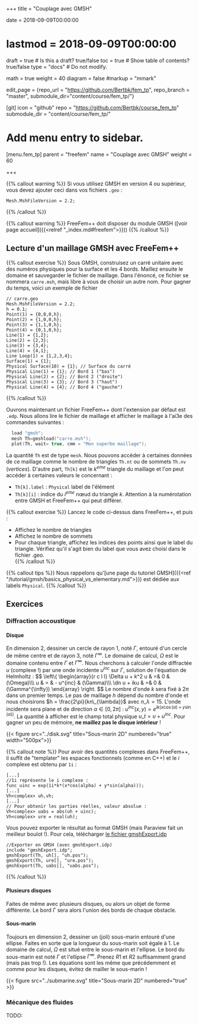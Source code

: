 +++
title = "Couplage avec GMSH"

date = 2018-09-09T00:00:00
# lastmod = 2018-09-09T00:00:00

draft = true  # Is this a draft? true/false
toc = true  # Show table of contents? true/false
type = "docs"  # Do not modify.

math = true
weight = 40
diagram = false
#markup = "mmark"


edit_page = {repo_url = "https://github.com/Bertbk/fem_tp", repo_branch = "master", submodule_dir="content/course/fem_tp/"}

[git]
  icon = "github"
  repo = "https://github.com/Bertbk/course_fem_tp"
  submodule_dir = "content/course/fem_tp/"

# Add menu entry to sidebar.
[menu.fem_tp]
  parent = "freefem"
  name = "Couplage avec GMSH"
  weight = 60

+++

$\newcommand{\xx}{\mathbf{x}}$
$\newcommand{\Pb}{\mathbb{P}}$
$\newcommand{\dn}{\partial\_{\mathbf{n}}}$

{{% callout warning %}}
Si vous utilisez GMSH en version 4 ou supérieur, vous devez ajouter ceci dans vos fichiers `.geo` :
```
Mesh.MshFileVersion = 2.2;
```
{{% /callout %}}

{{% callout warning %}}
FreeFem++ doit disposer du module GMSH ([voir page accueil]({{<relref "_index.md#freefem">}}))
{{% /callout %}}
## Lecture d'un maillage GMSH avec FreeFem++

{{% callout exercise %}}
Sous GMSH, construisez un carré unitaire avec des numéros physiques pour la surface et les 4 bords. Maillez ensuite le domaine et sauvegarder le fichier de maillage. Dans l'énoncé, ce fichier se nommera `carre.msh`, mais libre à vous de choisir un autre nom. Pour gagner du temps, voici un exemple de fichier
```
// carre.geo
Mesh.MshFileVersion = 2.2;
h = 0.1;
Point(1) = {0,0,0,h};
Point(2) = {1,0,0,h};
Point(3) = {1,1,0,h};
Point(4) = {0,1,0,h};
Line(1) = {1,2};
Line(2) = {2,3};
Line(3) = {3,4};
Line(4) = {4,1};
Line Loop(1) = {1,2,3,4};
Surface(1) = {1};
Physical Surface(10) = {1}; // Surface du carré
Physical Line(1) = {1}; // Bord 1 ("bas")
Physical Line(2) = {2}; // Bord 2 ("droite")
Physical Line(3) = {3}; // Bord 3 ("haut")
Physical Line(4) = {4}; // Bord 4 ("gauche")
```
{{% /callout %}}

Ouvrons maintenant un fichier FreeFem++ dont l'extension par défaut est `.edp`. Nous allons lire le fichier de maillage et afficher le maillage à l'ai3e des commandes suivantes :

```cpp
  load "gmsh";
  mesh Th=gmshload("carre.msh");
  plot(Th, wait= true, cmm = "Mon superbe maillage");
```

La quantité `Th` est de type `mesh`. Nous pouvons accéder à certaines données de ce maillage comme le nombre de triangles `Th.nt` ou de sommets `Th.nv` (*vertices*). D'autre part, `Th[k]` est le $k^{eme}$ triangle du maillage et l'on peut accéder à certaines valeurs le concernant :

  - `Th[k].label` : `Physical` label de l'élément
  - `Th[k][i]` : indice du $i^{eme}$ nœud du triangle $k$. Attention à la numérotation entre GMSH et FreeFem++ qui peut différer.
  

{{% callout exercise %}}
Lancez le code ci-dessus dans FreeFem++, et puis :

- Affichez le nombre de triangles
- Affichez le nombre de sommets    
- Pour chaque triangle, affichez les indices des points ainsi que le label du triangle. Vérifiez qu'il s'agit bien du label que vous avez choisi dans le fichier .geo.    
{{% /callout %}}

{{% callout tips %}}
Nous rappelons qu'[une page du tutoriel GMSH]({{<ref "/tutorial/gmsh/basics_physical_vs_elementary.md">}}) est dédiée aux labels `Physical`.
{{% /callout %}}

## Exercices

### Diffraction accoustique

#### Disque

En dimension 2, dessiner un cercle de rayon 1, noté $\Gamma$, entouré d'un cercle de même centre et de rayon 3, noté $\Gamma^{\infty}$. Le domaine de calcul, $\Omega$ est le domaine contenu entre $\Gamma$ et $\Gamma^{\infty}$. Nous cherchons à calculer l'onde diffractée $u$ (complexe !) par une onde incidente $u^{inc}$ sur $\Gamma$, solution de l'équation de Helmholtz :
$$
\left\\{
  \begin{array}{r c l l}
    \Delta u + k^2 u & =& 0 & (\Omega)\\\\\\
    u & = & - u^{inc} & (\Gamma)\\\\\\
    \dn u + iku & =& 0 & (\Gamma^{\infty})
  \end{array}
\right.
$$
Le nombre d'onde $k$ sera fixé à $2\pi$ dans un premier temps. Le pas de maillage $h$ dépend du nombre d'onde et nous choisirons $h = \frac{2\pi}{kn\_{\lambda}}$ avec $n\_{\lambda} = 15$. L'onde incidente sera plane et de direction $\alpha \in [0,2\pi]$ : $u^{inc}(x,y) =e^{ik(x\cos(\alpha) + y\sin(\alpha))}$. La quantité à afficher est le champ total physique $u\_t = u + u^{inc}$. Pour gagner un peu de mémoire, **ne maillez pas le disque intérieur** ! 

{{< figure src="../disk.svg" title="Sous-marin 2D" numbered="true" width="500px">}}


{{% callout note %}}
Pour avoir des quantités complexes dans FreeFem++, il suffit de "templater" les espaces fonctionnels (comme en C++) et le $i$ complexe est obtenu par `1i` :
```
[...]
//1i représente le i complexe :
func uinc = exp(1i*k*(x*cos(alpha) + y*sin(alpha)));
[...]
Vh<complex> uh,vh;
[...]
// Pour obtenir les parties réelles, valeur absolue :
Vh<complex> uabs = abs(uh + uinc);
Vh<complex> ure = real(uh);
```
Vous pouvez exporter le résultat au format GMSH (mais Paraview fait un meilleur boulot !). Pour cela, télécharger [le fichier gmshExport.idp](https://github.com/Bertbk/ff_gmsh/blob/master/gmshExport.idp) 
```
//Exporter en GMSH (avec gmshExport.idp)
include "gmshExport.idp";
gmshExport(Th, uh[], "uh.pos");
gmshExport(Th, ure[], "ure.pos");
gmshExport(Th, uabs[], "uabs.pos");
```
{{% /callout %}}

#### Plusieurs disques

Faites de même avec plusieurs disques, ou alors un objet de forme différente. Le bord $\Gamma$ sera alors l'union des bords de chaque obstacle.

#### Sous-marin

Toujours en dimension 2, dessiner un (joli) sous-marin entouré d'une ellipse. Faites en sorte que la longueur du sous-marin soit égale à 1. Le domaine de calcul, $\Omega$ est situé entre le sous-marin et l'ellipse. Le bord du sous-marin est noté $\Gamma$ et l'ellipse $\Gamma^{\infty}$. Prenez $R1$ et $R2$ suffisamment grand (mais pas trop !). Les équations sont les même que précédemment et comme pour les disques, évitez de mailler le sous-marin !

{{< figure src="../submarine.svg" title="Sous-marin 2D" numbered="true" >}}


### Mécanique des fluides

TODO: